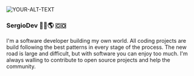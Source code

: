 
<picture>
 <img alt="YOUR-ALT-TEXT" src="https://img.freepik.com/free-photo/busy-programmer-typing-e-mails-illuminated-laptop-generative-ai_188544-32077.jpg?w=1380&t=st=1685811646~exp=1685812246~hmac=74f778df6c69b2b8adc4febb0164927a1d72eae44d5673bd5f977558c253917b">
</picture>

### SergioDev 👨‍💻🌎 🇨🇴  

I'm a software developer building my own world. All coding projects are build following the best patterns in every stage of the process. The new road is large and difficult, but with software you can enjoy too much. I'm always walling to contribute to open source projects and help the community.


<!--
**SergioSerranoDv/SergioSerranoDv** is a ✨ _special_ ✨ repository because its `README.md` (this file) appears on your GitHub profile.

Here are some ideas to get you started:

- 🔭 I’m currently working on ...
- 🌱 I’m currently learning ...
- 👯 I’m looking to collaborate on ...
- 🤔 I’m looking for help with ...
- 💬 Ask me about ...
- 📫 How to reach me: ...
- 😄 Pronouns: ...
- ⚡ Fun fact: ...
-->
